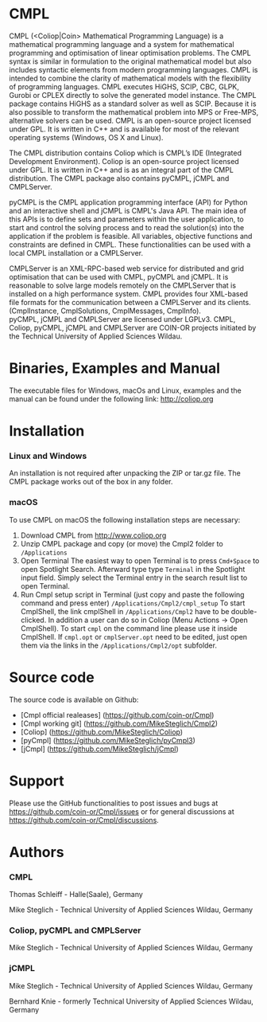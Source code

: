 # CMPL

CMPL (<Coliop|Coin> Mathematical Programming Language) is a mathematical programming language and a system for mathematical programming and optimisation of linear optimisation problems.
The CMPL syntax is similar in formulation to the original mathematical model but also includes syntactic elements from modern programming languages. CMPL is intended to combine the clarity of mathematical models with the flexibility of programming languages.
CMPL executes HiGHS, SCIP, CBC, GLPK, Gurobi or CPLEX directly to solve the generated model instance. The CMPL package contains HiGHS as a standard solver as well as SCIP. Because it is also possible to transform the mathematical problem into MPS or Free-MPS, alternative solvers can be used.
CMPL is an open-source project licensed under GPL. It is written in C++ and is available for most of the relevant operating systems (Windows, OS X and Linux). 

The CMPL distribution contains Coliop which is CMPL’s IDE (Integrated Development Environment). Coliop is an open-source project licensed under GPL. It is written in C++ and is as an integral part of the CMPL distribution. 
The CMPL package also contains pyCMPL, jCMPL and CMPLServer. 

pyCMPL is the CMPL application programming interface (API) for Python and an interactive shell and jCMPL is CMPL's Java API. The main idea of this APIs is to define sets and parameters within the user application, to start and control the solving process and to read the solution(s) into the application if the problem is feasible. All variables, objective functions and constraints are defined in CMPL. These functionalities can be used with a local CMPL installation or a CMPLServer. 

CMPLServer is an XML-RPC-based web service for distributed and grid optimisation that can be used with CMPL, pyCMPL and jCMPL. It is reasonable to solve large models remotely on the CMPLServer that is installed on a high performance system. CMPL provides four XML-based file formats for the communication between a CMPLServer and its clients. (CmplInstance, CmplSolutions, CmplMessages, CmplInfo).  
pyCMPL, jCMPL and CMPLServer are licensed under LGPLv3.
CMPL, Coliop, pyCMPL, jCMPL and CMPLServer are COIN-OR projects initiated by the Technical University of Applied Sciences Wildau.


# Binaries, Examples and Manual

The executable files for Windows, macOs and Linux, examples and the manual can be found under the following link: http://coliop.org


# Installation 

### Linux and Windows 

An installation is not required after unpacking the ZIP or tar.gz file. The CMPL package works out of the box in any folder.   

### macOS

To use CMPL on macOS the following installation steps are necessary:
 1. Download CMPL from  http://www.coliop.org
 2. Unzip CMPL package and copy (or move) the Cmpl2 folder to ```/Applications```
 3. Open Terminal
The easiest way to open Terminal is to press ```Cmd+Space``` to open Spotlight Search. Afterward type type ```Terminal``` in the Spotlight input field. Simply select the Terminal entry in the search result list to open Terminal.
 4. Run Cmpl setup script in Terminal (just copy and paste the following command and press enter)
    ```/Applications/Cmpl2/cmpl_setup``` 
To start CmplShell, the link cmplShell in  ```/Applications/Cmpl2``` have to be double-clicked. In addition a user can do so in Coliop (Menu Actions -> Open CmplShell). To start ```cmpl``` on the command line please use it inside CmplShell.   If ```cmpl.opt``` or ```cmplServer.opt``` need to be edited, just open them via the links in the ```/Applications/Cmpl2/opt``` subfolder. 



# Source code

The source code is available on Github:

 * [Cmpl official realeases] (https://github.com/coin-or/Cmpl)  
 * [Cmpl working git] (https://github.com/MikeSteglich/Cmpl2)
 * [Coliop] (https://github.com/MikeSteglich/Coliop)
 * [pyCmpl] (https://github.com/MikeSteglich/pyCmpl3)
 * [jCmpl] (https://github.com/MikeSteglich/jCmpl)


# Support

Please use the GitHub functionalities to post issues and bugs at https://github.com/coin-or/Cmpl/issues or for general discussions at https://github.com/coin-or/Cmpl/discussions.

# Authors 

### CMPL

Thomas Schleiff - Halle(Saale), Germany

Mike Steglich - Technical University of Applied Sciences Wildau, Germany 

### Coliop, pyCMPL and CMPLServer

Mike Steglich - Technical University of Applied Sciences Wildau, Germany 

### jCMPL

Mike Steglich - Technical University of Applied Sciences Wildau, Germany 

Bernhard Knie - formerly Technical University of Applied Sciences Wildau, Germany








